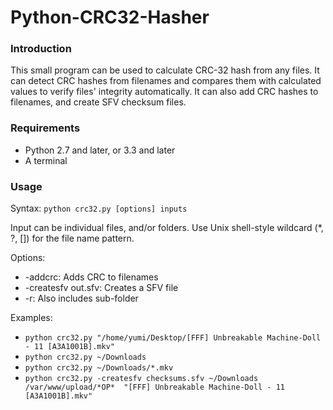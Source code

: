 Python-CRC32-Hasher
===================

### Introduction ###

This small program can be used to calculate CRC-32 hash from any files. It can detect CRC hashes from filenames and compares them with calculated values to verify files' integrity automatically. It can also add CRC hashes to filenames, and create SFV checksum files.

### Requirements ###

- Python 2.7 and later, or 3.3 and later
- A terminal

### Usage ###

Syntax: `python crc32.py [options] inputs`

Input can be individual files, and/or folders. Use Unix shell-style wildcard (*, ?, []) for the file name pattern.

Options:

 - -addcrc: Adds CRC to filenames  
 - -createsfv out.sfv: Creates a SFV file  
 - -r: Also includes sub-folder

Examples:

 - `python crc32.py "/home/yumi/Desktop/[FFF] Unbreakable Machine-Doll - 11 [A3A1001B].mkv"`  
 - `python crc32.py ~/Downloads`  
 - `python crc32.py ~/Downloads/*.mkv`  
 - `python crc32.py -createsfv checksums.sfv ~/Downloads /var/www/upload/*OP*  "[FFF] Unbreakable Machine-Doll - 11 [A3A1001B].mkv"`